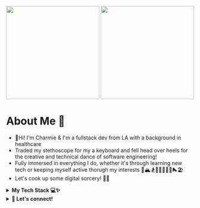 <p align="center">
    <img src="https://media.giphy.com/media/v1.Y2lkPTc5MGI3NjExOGV6YnFuc3FnZmY3NjIyb25xaTMyMDRjZnZkaHlraG5xbDdvYW02aSZlcD12MV9pbnRlcm5hbF9naWZfYnlfaWQmY3Q9Zw/5tiNlHkA1WdUh3jRDW/giphy.gif" width="250" height="250" />
    <img src="https://github.com/charmieduhh/charmieduhh/assets/113138967/d3068505-add6-4754-99e6-86781edc0495" width="250" height="250" />
</p>


# About Me 💬
- 👋Hi! I'm Charmie & I'm a fullstack dev from LA with a background in healthcare
- Traded my stethoscope for my a keyboard and fell head over heels for the creative and technical dance of software engineering!
- Fully immersed in everything I do, whether it's through learning new tech or keeping myself active thorugh my interests 🐶🏔🏂🧘‍♀️🎤🏋️‍♀️🛼🏖
- Let's cook up some digital sorcery! 👩‍🍳

<details>
  <summary><strong>My Tech Stack 💻✨</strong></summary>
  <br/>
    
[![JavaScript](https://img.shields.io/badge/javascript-yellow?style=for-the-badge&logo=javascript&logoColor=white)](https://www.javascript.com/)
[![React](https://img.shields.io/badge/React-20232A?style=for-the-badge&logo=react&logoColor=61DAFB)](https://react.dev/)
[![Node](https://img.shields.io/badge/-node-339933?style=for-the-badge&logo=node.js&logoColor=white)](https://nodejs.org/en)
![Express](https://img.shields.io/badge/-Express-000000?style=for-the-badge&logo=express&logoColor=white)
![HTML](https://img.shields.io/badge/HTML5-E34F26?style=for-the-badge&logo=html5&logoColor=white)
![CSS](https://img.shields.io/badge/CSS3-1572B6?style=for-the-badge&logo=css3&logoColor=white)
[![PostgreSQL](https://img.shields.io/badge/PostgreSQL-316192?style=for-the-badge&logo=postgresql&logoColor=white)](https://www.postgresql.org/)
[![MongoDB](https://img.shields.io/badge/MongoDB-4EA94B?style=for-the-badge&logo=mongodb&logoColor=white)](https://www.mongodb.com/)
[![ReactRouter](https://img.shields.io/badge/React_Router-CA4245?style=for-the-badge&logo=react-router&logoColor=white)](https://reactrouter.com/en/main)
![Bcrypt](https://img.shields.io/badge/BCRYPT-grey?style=for-the-badge&logo=letsencrypt)
[![MaterialUI](https://img.shields.io/badge/Material%20UI-007FFF?style=for-the-badge&logo=mui&logoColor=white)](https://mui.com/)
[![ChartJS](https://img.shields.io/badge/Chart%20js-FF6384?style=for-the-badge&logo=chartdotjs&logoColor=white)](https://www.chartjs.org/)
[![React Testing Library](https://img.shields.io/badge/ReactTestingLibrary-CA4245?style=for-the-badge&logo=react-router&logoColor=white)](https://testing-library.com/docs/react-testing-library/intro/)
[![Jest](https://img.shields.io/badge/-jest-C21325?style=for-the-badge&logo=jest&logoColor=white)](https://jestjs.io/)
[![Webpack](https://img.shields.io/badge/Webpack-8DD6F9?style=for-the-badge&logo=Webpack&logoColor=white)](https://webpack.js.org/)
[![Next.js](https://img.shields.io/badge/next%20js-000000?style=for-the-badge&logo=nextdotjs&logoColor=white)](https://nextjs.org/)
[![Vercel](https://img.shields.io/badge/Vercel-000000?style=for-the-badge&logo=vercel&logoColor=white)](https://vercel.com/)
[![Typescript](https://img.shields.io/badge/TypeScript-007ACC?style=for-the-badge&logo=typescript&logoColor=white)](https://www.typescriptlang.org/)
  
</details>

<details>
  <summary><strong>📲 Let's connect!</strong></summary>
  <br/>
  
[![Linkedin](https://img.shields.io/badge/LinkedIn-0077B5?style=for-the-badge&logo=linkedin&logoColor=white)](https://www.linkedin.com/in/charmie-d/)
[![Gmail](https://img.shields.io/badge/Gmail-D14836?style=for-the-badge&logo=gmail&logoColor=white)](https://mail.google.com/mail/u/0/?fs=1&tf=cm&source=mailto&to=charmiedubongco@gmail.com)

</details>

<!--
**charmieduhh/charmieduhh** is a ✨ _special_ ✨ repository because its `README.md` (this file) appears on your GitHub profile.

Here are some ideas to get you started:

- 🔭 I’m currently working on ...
- 🌱 I’m currently learning ...
- 👯 I’m looking to collaborate on ...
- 🤔 I’m looking for help with ...
- 💬 Ask me about ...
- 📫 How to reach me: ...
- 😄 Pronouns: ...
- ⚡ Fun fact: ...
-->
